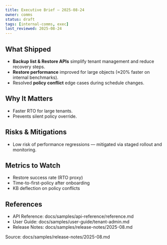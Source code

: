 ```yaml
---
title: Executive Brief — 2025-08-24
owner: comms
status: draft
tags: [internal-comms, exec]
last_reviewed: 2025-08-24
---
```

## What Shipped
- **Backup list & Restore APIs** simplify tenant management and reduce recovery steps.
- **Restore performance** improved for large objects (≈20% faster on internal benchmarks).
- Resolved **policy conflict** edge cases during schedule changes.

## Why It Matters
- Faster RTO for large tenants.
- Prevents silent policy override.

## Risks & Mitigations
- Low risk of performance regressions — mitigated via staged rollout and monitoring.

## Metrics to Watch
- Restore success rate (RTO proxy)
- Time-to-first-policy after onboarding
- KB deflection on policy conflicts

## References
- API Reference: docs/samples/api-reference/reference.md
- User Guide: docs/samples/user-guide/tenant-admin.md
- Release Notes: docs/samples/release-notes/2025-08.md

Source: docs/samples/release-notes/2025-08.md
